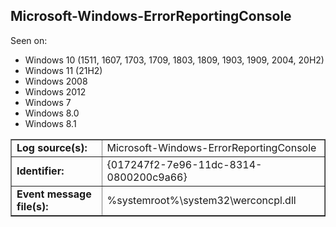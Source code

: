 ## Microsoft-Windows-ErrorReportingConsole

Seen on:
* Windows 10 (1511, 1607, 1703, 1709, 1803, 1809, 1903, 1909, 2004, 20H2)
* Windows 11 (21H2)
* Windows 2008
* Windows 2012
* Windows 7
* Windows 8.0
* Windows 8.1

<table border="1" class="docutils">
  <tbody>
    <tr>
      <td><b>Log source(s):</b></td>
      <td>Microsoft-Windows-ErrorReportingConsole</td>
    </tr>
    <tr>
      <td><b>Identifier:</b></td>
      <td>{017247f2-7e96-11dc-8314-0800200c9a66}</td>
    </tr>
    <tr>
      <td><b>Event message file(s):</b></td>
      <td>%systemroot%\system32\werconcpl.dll</td>
    </tr>
  </tbody>
</table>

&nbsp;

